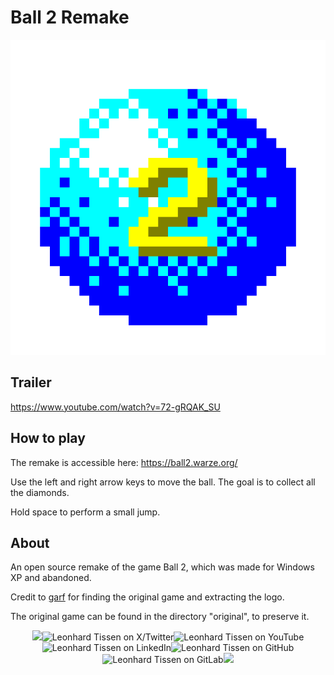  
# Ball 2 Remake

![Logo for the game](favicon512.png)

## Trailer

https://www.youtube.com/watch?v=72-gRQAK_SU

## How to play
The remake is accessible here: https://ball2.warze.org/

Use the left and right arrow keys to move the ball. The goal is to collect all the diamonds.

Hold space to perform a small jump.

## About
An open source remake of the game Ball 2, which was made for Windows XP and abandoned.

Credit to [garf](https://github.com/giorgi765) for finding the original game and extracting the logo.

The original game can be found in the directory "original", to preserve it.

<p align="center">
	<img src="https://s.warze.org/paddingleft3.png" style="display: inline-block;"><a href="https://twitter.warze.org" style="text-decoration: none;"><img src="https://s.warze.org/x3.png" alt="Leonhard Tissen on X/Twitter" style="display: inline-block;"/></a><a href="https://youtube.warze.org" style="text-decoration: none;"><img src="https://s.warze.org/youtube3.png" alt="Leonhard Tissen on YouTube" style="display: inline-block;"/></a><a href="https://linkedin.warze.org" style="text-decoration: none;"><img src="https://s.warze.org/linkedin3.png" alt="Leonhard Tissen on LinkedIn" style="display: inline-block;"/></a><a href="https://github.warze.org" style="text-decoration: none;"><img src="https://s.warze.org/github3.png" alt="Leonhard Tissen on GitHub" style="display: inline-block;"/></a><a href="https://gitlab.warze.org" style="text-decoration: none;"><img src="https://s.warze.org/gitlab3.png" alt="Leonhard Tissen on GitLab" style="display: inline-block;"/></a><img src="https://s.warze.org/paddingright2.png">
</p>
